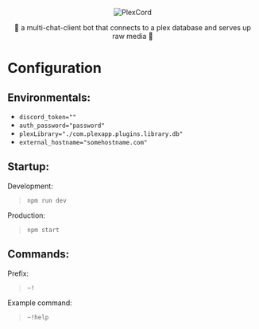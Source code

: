 <p align="center">
  <img src="https://i.postimg.cc/76Ds5qGG/plexcord-logo-sm.png" alt="PlexCord"/>
</p>

<p align="center">🍿 a multi-chat-client bot that connects to a plex database and serves up raw media 🍿</p>

# Configuration

## Environmentals:

- `discord_token=""`
- `auth_password="password"`
- `plexLibrary="./com.plexapp.plugins.library.db"`
- `external_hostname="somehostname.com"`

## Startup:

Development:
> `npm run dev`

Production:
> `npm start`

## Commands:

Prefix:
> `~!`

Example command:
> `~!help`

